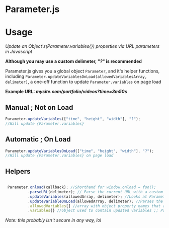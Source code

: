 # Parameter.js

# Usage

*Update an Object's(Parameter.variables{}) properties via URL parameters in Javascript*

**Although you may use a custom delimeter, "*?*" is recommended**

Parameter.js gives you a global object `Parameter`, and it's helper functions, including `Parameter.updateVariablesOnLoad(allowedVariablesArray, delimeter)`, a one-off function to update `Parameter.variables` on page load

**Example URL: *mysite.com/portfolio/videos?time=3m50s***

## Manual ; Not on Load
```javascript
Parameter.updateVariables(["time", "height", "width"], "?");
//Will update {Parameter.variables}
```

## Automatic ;  On Load
```javascript
Parameter.updateVariablesOnLoad(["time", "height", "width"], "?");
//Will update {Parameter.variables} on page load
```

## Helpers 
```javascript

 Parameter.onload(callback); //Shorthand for window.onload = foo();
          .parseURL(delimeter); // Parse the current URL with a custom delimeter
          .updateVariables(allowedArray, delimeter); //Looks at Parameter.variables, updates variables if they're in allowedArray
          .updateVariableOnLoad(allowedArray, delimeter); //Parses the current URL on page load and updates allowed variables
          .allowedVariables[] //array with object property names that are allowed to be changed
          .variables{} //object used to contain updated variables ;; Parameter.variables[propName] = passedValue;  
```

*Note: this probably isn't secure in any way, lol* 
